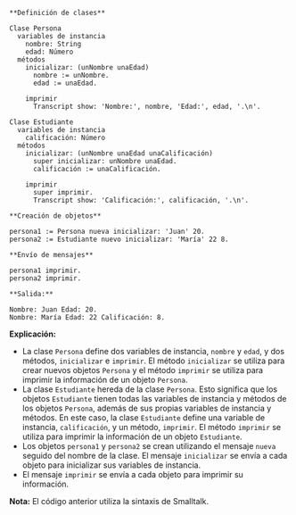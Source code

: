 ```smalltalk
**Definición de clases**

Clase Persona
  variables de instancia
    nombre: String
    edad: Número
  métodos
    inicializar: (unNombre unaEdad)
      nombre := unNombre.
      edad := unaEdad.

    imprimir
      Transcript show: 'Nombre:', nombre, 'Edad:', edad, '.\n'.

Clase Estudiante
  variables de instancia
    calificación: Número
  métodos
    inicializar: (unNombre unaEdad unaCalificación)
      super inicializar: unNombre unaEdad.
      calificación := unaCalificación.

    imprimir
      super imprimir.
      Transcript show: 'Calificación:', calificación, '.\n'.

**Creación de objetos**

persona1 := Persona nueva inicializar: 'Juan' 20.
persona2 := Estudiante nuevo inicializar: 'María' 22 8.

**Envío de mensajes**

persona1 imprimir.
persona2 imprimir.

**Salida:**

Nombre: Juan Edad: 20.
Nombre: María Edad: 22 Calificación: 8.
```

**Explicación:**

* La clase `Persona` define dos variables de instancia, `nombre` y `edad`, y dos métodos, `inicializar` e `imprimir`. El método `inicializar` se utiliza para crear nuevos objetos `Persona` y el método `imprimir` se utiliza para imprimir la información de un objeto `Persona`.
* La clase `Estudiante` hereda de la clase `Persona`. Esto significa que los objetos `Estudiante` tienen todas las variables de instancia y métodos de los objetos `Persona`, además de sus propias variables de instancia y métodos. En este caso, la clase `Estudiante` define una variable de instancia, `calificación`, y un método, `imprimir`. El método `imprimir` se utiliza para imprimir la información de un objeto `Estudiante`.
* Los objetos `persona1` y `persona2` se crean utilizando el mensaje `nueva` seguido del nombre de la clase. El mensaje `inicializar` se envía a cada objeto para inicializar sus variables de instancia.
* El mensaje `imprimir` se envía a cada objeto para imprimir su información.

**Nota:** El código anterior utiliza la sintaxis de Smalltalk.